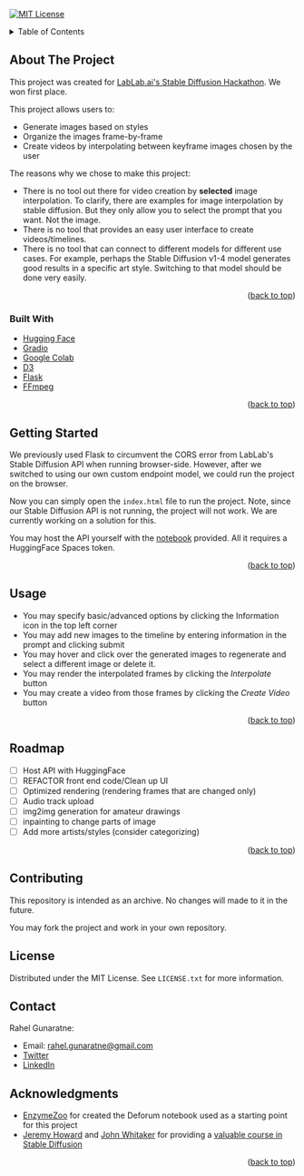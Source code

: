 <a name="readme-top"></a>

[![MIT License][license-shield]][license-url]


<!-- TABLE OF CONTENTS -->
<details>
  <summary>Table of Contents</summary>
  <ol>
    <li>
      <a href="#about-the-project">About The Project</a>
      <ul>
        <li><a href="#built-with">Built With</a></li>
      </ul>
    </li>
    <li>
      <a href="#getting-started">Getting Started</a>
      <ul>
        <li><a href="#prerequisites">Prerequisites</a></li>
        <li><a href="#installation">Installation</a></li>
      </ul>
    </li>
    <li><a href="#usage">Usage</a></li>
    <li><a href="#roadmap">Roadmap</a></li>
    <li><a href="#contributing">Contributing</a></li>
    <li><a href="#license">License</a></li>
    <li><a href="#contact">Contact</a></li>
    <li><a href="#acknowledgments">Acknowledgments</a></li>
  </ol>
</details>

<!-- ABOUT THE PROJECT -->
## About The Project
This project was created for [LabLab.ai's Stable Diffusion Hackathon](https://lablab.ai/event/stable-diffusion-hackathon). We won first place.

This project allows users to:
* Generate images based on styles
* Organize the images frame-by-frame 
* Create videos by interpolating between keyframe images chosen by the user

The reasons why we chose to make this project:
* There is no tool out there for video creation by **selected** image interpolation. To clarify, there are examples for image interpolation by stable diffusion. But they only allow you to select the prompt that you want. Not the image. 
* There is no tool that provides an easy user interface to create videos/timelines. 
* There is no tool that can connect to different models for different use cases. For example, perhaps the Stable Diffusion v1-4 model generates good results in a specific art style. Switching to that model should be done very easily. 

<p align="right">(<a href="#readme-top">back to top</a>)</p>

### Built With
* [Hugging Face](https://huggingface.co/)
* [Gradio](https://gradio.app/)
* [Google Colab](https://colab.research.google.com/drive/1i6fZHgd1jyMq9Byww1exjgGURaEHtRsR?usp=sharing)
* [D3](https://d3js.org/)
* [Flask](https://flask.palletsprojects.com/en/2.2.x/)
* [FFmpeg](https://ffmpeg.org/)

<p align="right">(<a href="#readme-top">back to top</a>)</p>

<!-- GETTING STARTED -->
## Getting Started
We previously used Flask to circumvent the CORS error from LabLab's Stable Diffusion API when running browser-side. However, after we switched to using our own custom endpoint model, we could run the project on the browser.

Now you can simply open the `index.html` file to run the project. Note, since our Stable Diffusion API is not running, the project will not work. We are currently working on a solution for this. 

You may host the API yourself with the [notebook]() provided. All it requires a HuggingFace Spaces token. 

<p align="right">(<a href="#readme-top">back to top</a>)</p>

<!-- USAGE EXAMPLES -->
## Usage
* You may specify basic/advanced options by clicking the Information icon in the top left corner
* You may add new images to the timeline by entering information in the prompt and clicking submit
* You may hover and click over the generated images to regenerate and select a different image or delete it.
* You may render the interpolated frames by clicking the _Interpolate_ button
* You may create a video from those frames by clicking the _Create Video_ button

<p align="right">(<a href="#readme-top">back to top</a>)</p>


<!-- ROADMAP -->
## Roadmap
- [ ] Host API with HuggingFace
- [ ] REFACTOR front end code/Clean up UI
- [ ] Optimized rendering (rendering frames that are changed only)
- [ ] Audio track upload
- [ ] img2img generation for amateur drawings
- [ ] inpainting to change parts of image
- [ ] Add more artists/styles (consider categorizing)

<p align="right">(<a href="#readme-top">back to top</a>)</p>

<!-- CONTRIBUTING -->
## Contributing
This repository is intended as an archive. No changes will made to it in the future. 

You may fork the project and work in your own repository.

<!-- LICENSE -->
## License

Distributed under the MIT License. See `LICENSE.txt` for more information.


<!-- CONTACT -->
## Contact
Rahel Gunaratne:
 - Email: rahel.gunaratne@gmail.com
 - [Twitter](https://twitter.com/gunaratne_rahel)
 - [LinkedIn](https://www.linkedin.com/in/rahelgunaratne/)

<!-- ACKNOWLEDGMENTS -->
## Acknowledgments

* [EnzymeZoo](https://twitter.com/enzymezoo) for created the Deforum notebook used as a starting point for this project
* [Jeremy Howard](https://twitter.com/jeremyphoward) and [John Whitaker](https://twitter.com/johnowhitaker) for providing a [valuable course in Stable Diffusion](https://forums.fast.ai/t/lesson-9-part-2-preview/101336)

<p align="right">(<a href="#readme-top">back to top</a>)</p>


<!-- MARKDOWN LINKS & IMAGES -->
<!-- https://www.markdownguide.org/basic-syntax/#reference-style-links -->
[contributors-shield]: https://img.shields.io/github/contributors/github_username/repo_name.svg?style=for-the-badge
[contributors-url]: https://github.com/github_username/repo_name/graphs/contributors
[forks-shield]: https://img.shields.io/github/forks/github_username/repo_name.svg?style=for-the-badge
[forks-url]: https://github.com/github_username/repo_name/network/members
[stars-shield]: https://img.shields.io/github/stars/github_username/repo_name.svg?style=for-the-badge
[stars-url]: https://github.com/github_username/repo_name/stargazers
[issues-shield]: https://img.shields.io/github/issues/github_username/repo_name.svg?style=for-the-badge
[issues-url]: https://github.com/github_username/repo_name/issues

[license-shield]: https://img.shields.io/github/license/github_username/repo_name.svg?style=for-the-badge
[license-url]: https://github.com/github_username/repo_name/blob/master/LICENSE.txt

[linkedin-shield]: https://img.shields.io/badge/-LinkedIn-black.svg?style=for-the-badge&logo=linkedin&colorB=555
[rahel-linkedin-url]: https://www.linkedin.com/in/rahelgunaratne/
[farid-linkedin-url]: https://www.linkedin.com/in/farid-hassainia-ca/



